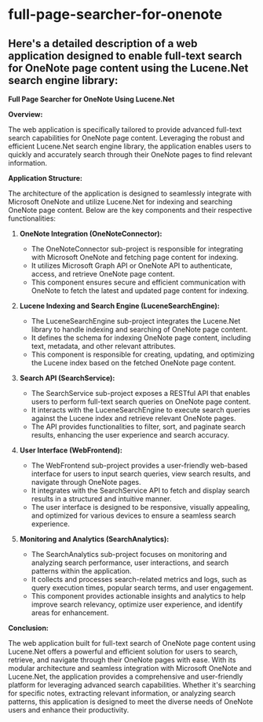 # full-page-searcher-for-onenote

Here's a detailed description of a web application designed to enable full-text search for OneNote page content using the Lucene.Net search engine library:
---
**Full Page Searcher for OneNote Using Lucene.Net**

**Overview:**

The web application is specifically tailored to provide advanced full-text search capabilities for OneNote page content. Leveraging the robust and efficient Lucene.Net search engine library, the application enables users to quickly and accurately search through their OneNote pages to find relevant information.

**Application Structure:**

The architecture of the application is designed to seamlessly integrate with Microsoft OneNote and utilize Lucene.Net for indexing and searching OneNote page content. Below are the key components and their respective functionalities:

1. **OneNote Integration (OneNoteConnector):**
   - The OneNoteConnector sub-project is responsible for integrating with Microsoft OneNote and fetching page content for indexing.
   - It utilizes Microsoft Graph API or OneNote API to authenticate, access, and retrieve OneNote page content.
   - This component ensures secure and efficient communication with OneNote to fetch the latest and updated page content for indexing.

2. **Lucene Indexing and Search Engine (LuceneSearchEngine):**
   - The LuceneSearchEngine sub-project integrates the Lucene.Net library to handle indexing and searching of OneNote page content.
   - It defines the schema for indexing OneNote page content, including text, metadata, and other relevant attributes.
   - This component is responsible for creating, updating, and optimizing the Lucene index based on the fetched OneNote page content.

3. **Search API (SearchService):**
   - The SearchService sub-project exposes a RESTful API that enables users to perform full-text search queries on OneNote page content.
   - It interacts with the LuceneSearchEngine to execute search queries against the Lucene index and retrieve relevant OneNote pages.
   - The API provides functionalities to filter, sort, and paginate search results, enhancing the user experience and search accuracy.

4. **User Interface (WebFrontend):**
   - The WebFrontend sub-project provides a user-friendly web-based interface for users to input search queries, view search results, and navigate through OneNote pages.
   - It integrates with the SearchService API to fetch and display search results in a structured and intuitive manner.
   - The user interface is designed to be responsive, visually appealing, and optimized for various devices to ensure a seamless search experience.

5. **Monitoring and Analytics (SearchAnalytics):**
   - The SearchAnalytics sub-project focuses on monitoring and analyzing search performance, user interactions, and search patterns within the application.
   - It collects and processes search-related metrics and logs, such as query execution times, popular search terms, and user engagement.
   - This component provides actionable insights and analytics to help improve search relevancy, optimize user experience, and identify areas for enhancement.

**Conclusion:**

The web application built for full-text search of OneNote page content using Lucene.Net offers a powerful and efficient solution for users to search, retrieve, and navigate through their OneNote pages with ease. With its modular architecture and seamless integration with Microsoft OneNote and Lucene.Net, the application provides a comprehensive and user-friendly platform for leveraging advanced search capabilities. Whether it's searching for specific notes, extracting relevant information, or analyzing search patterns, this application is designed to meet the diverse needs of OneNote users and enhance their productivity.
